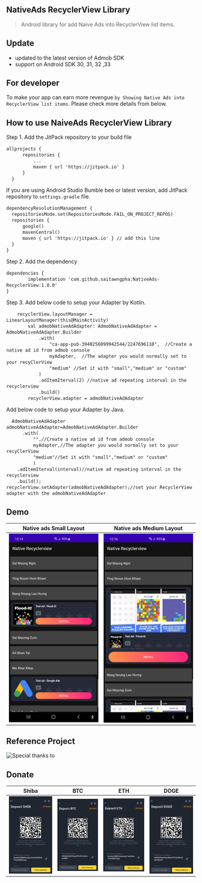 ## NativeAds RecyclerView Library
>Android library for add Naive Ads into RecyclerView list items.

## Update
- updated to the latest version of Admob SDK
- support on Android SDK 30, 31, 32 ,33

## For developer
To make your app can earn more revengue ` by Showing Native Ads into RecyclerView list items `. Please check more details from below.

## How to use NaiveAds RecyclerView Library
Step 1. Add the JitPack repository to your build file 
  ```
  allprojects {
		repositories {
			...
			maven { url 'https://jitpack.io' }
		}
	}
  ```
  If you are using Android Studio Bumble bee or latest version, add JitPack repository to `settings.gradle` file.
  ```
  dependencyResolutionManagement {
    repositoriesMode.set(RepositoriesMode.FAIL_ON_PROJECT_REPOS)
    repositories {
        google()
        mavenCentral()
        maven { url 'https://jitpack.io' } // add this line
    }
}
```
  
  
Step 2. Add the dependency
  

	dependencies {
	        implementation 'com.github.saitawngpha:NativeAds-RecyclerView:1.0.0'
	}


Step 3. Add below code to setup your Adapter by Kotlin.
  

        recyclerView.layoutManager = LinearLayoutManager(this@MainActivity)
            val admobNativeAdAdapter: AdmobNativeAdAdapter = AdmobNativeAdAdapter.Builder
                .with(
                    "ca-app-pub-3940256099942544/2247696110",  //Create a native ad id from admob console
                    myAdapter,  //The adapter you would normally set to your recyClerView
                    "medium" //Set it with "small","medium" or "custom"
                )
                .adItemIterval(2) //native ad repeating interval in the recyclerview
                .build()
            recyclerView.adapter = admobNativeAdAdapter
           
 Add below code to setup your Adapter by Java.
  

      AdmobNativeAdAdapter admobNativeAdAdapter=AdmobNativeAdAdapter.Builder
	      .with(
		      "",//Create a native ad id from admob console
		      myAdapter,//The adapter you would normally set to your recyClerView
		      "medium"//Set it with "small","medium" or "custom"
		      )
	    .adItemIterval(interval)//native ad repeating interval in the recyclerview
	    .build();
    recyclerView.setAdapter(admobNativeAdAdapter);//set your RecyclerView adapter with the admobNativeAdAdapter

## Demo
Native ads Small Layout |  Native ads Medium Layout
:-------------------------:|:-------------------------:
<img src="1.png" width="250px"/>  |  <img src="2.png" width="250px"/> 

## Reference Project
![Special thanks to](https://github.com/daoibrahim/AdmobAdvancedNativeRecyclerview)


## Donate
 Shiba |  BTC | ETH | DOGE |
:-------------------------:|:-------------------------:|:-------------------------:|:-------------------------:|
<img src="donate/shib.JPG" width="250px"/>  |  <img src="donate/btc.JPG" width="250px"/> | <img src="donate/eth.JPG" width="250px"/> |<img src="donate/doge.JPG" width="250px"/> |
